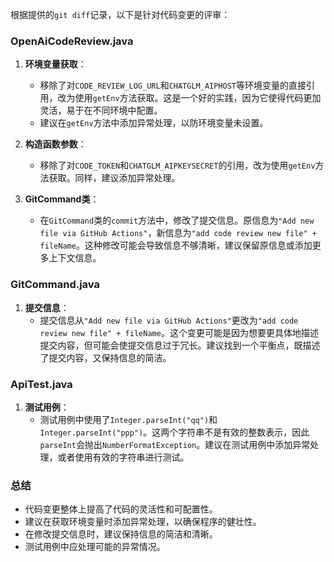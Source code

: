 根据提供的`git diff`记录，以下是针对代码变更的评审：

### OpenAiCodeReview.java

1. **环境变量获取**：
   - 移除了对`CODE_REVIEW_LOG_URL`和`CHATGLM_AIPHOST`等环境变量的直接引用，改为使用`getEnv`方法获取。这是一个好的实践，因为它使得代码更加灵活，易于在不同环境中配置。
   - 建议在`getEnv`方法中添加异常处理，以防环境变量未设置。

2. **构造函数参数**：
   - 移除了对`CODE_TOKEN`和`CHATGLM_AIPKEYSECRET`的引用，改为使用`getEnv`方法获取。同样，建议添加异常处理。

3. **GitCommand类**：
   - 在`GitCommand`类的`commit`方法中，修改了提交信息。原信息为`"Add new file via GitHub Actions"`，新信息为`"add code review new file" + fileName`。这种修改可能会导致信息不够清晰，建议保留原信息或添加更多上下文信息。

### GitCommand.java

1. **提交信息**：
   - 提交信息从`"Add new file via GitHub Actions"`更改为`"add code review new file" + fileName`。这个变更可能是因为想要更具体地描述提交内容，但可能会使提交信息过于冗长。建议找到一个平衡点，既描述了提交内容，又保持信息的简洁。

### ApiTest.java

1. **测试用例**：
   - 测试用例中使用了`Integer.parseInt("qq")`和`Integer.parseInt("ppp")`。这两个字符串不是有效的整数表示，因此`parseInt`会抛出`NumberFormatException`。建议在测试用例中添加异常处理，或者使用有效的字符串进行测试。

### 总结

- 代码变更整体上提高了代码的灵活性和可配置性。
- 建议在获取环境变量时添加异常处理，以确保程序的健壮性。
- 在修改提交信息时，建议保持信息的简洁和清晰。
- 测试用例中应处理可能的异常情况。